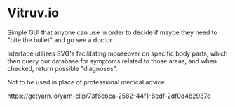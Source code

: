 # Vitruv.io

Simple GUI that anyone can use in order to decide if maybe they need to "bite the bullet" and go see a doctor.

Interface utilizes SVG's facilitating mouseover on specific body parts, which then query our database for symptoms
related to those areas, and when checked, return possible "diagnoses".  

Not to be used in place of professional medical advice.

https://getyarn.io/yarn-clip/73f6e6ca-2582-44f1-8edf-2df0d482937e